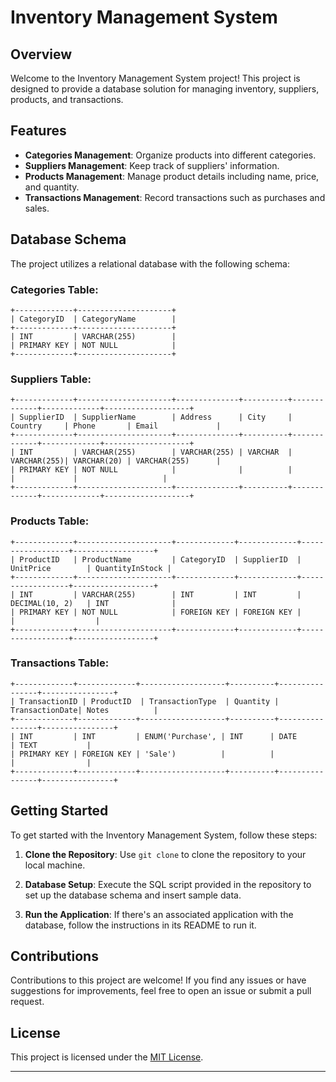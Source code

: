 # Inventory Management System

## Overview

Welcome to the Inventory Management System project! This project is designed to provide a database solution for managing inventory, suppliers, products, and transactions.

## Features

- **Categories Management**: Organize products into different categories.
- **Suppliers Management**: Keep track of suppliers' information.
- **Products Management**: Manage product details including name, price, and quantity.
- **Transactions Management**: Record transactions such as purchases and sales.

## Database Schema

The project utilizes a relational database with the following schema:

### Categories Table:

```
+-------------+---------------------+
| CategoryID  | CategoryName        |
+-------------+---------------------+
| INT         | VARCHAR(255)        |
| PRIMARY KEY | NOT NULL            |
+-------------+---------------------+
```

### Suppliers Table:

```
+-------------+---------------------+--------------+----------+-------------+-------------+-------------------+
| SupplierID  | SupplierName        | Address      | City     | Country     | Phone       | Email             |
+-------------+---------------------+--------------+----------+-------------+-------------+-------------------+
| INT         | VARCHAR(255)        | VARCHAR(255) | VARCHAR  | VARCHAR(255)| VARCHAR(20) | VARCHAR(255)      |
| PRIMARY KEY | NOT NULL            |              |          |             |             |                   |
+-------------+---------------------+--------------+----------+-------------+-------------+-------------------+
```

### Products Table:

```
+-------------+---------------------+-------------+-------------+------------------+------------------+
| ProductID   | ProductName         | CategoryID  | SupplierID  | UnitPrice        | QuantityInStock |
+-------------+---------------------+-------------+-------------+------------------+------------------+
| INT         | VARCHAR(255)        | INT         | INT         | DECIMAL(10, 2)   | INT              |
| PRIMARY KEY | NOT NULL            | FOREIGN KEY | FOREIGN KEY |                  |                  |
+-------------+---------------------+-------------+-------------+------------------+------------------+
```

### Transactions Table:

```
+-------------+-------------+-------------------+----------+----------------+----------------+
| TransactionID | ProductID  | TransactionType  | Quantity | TransactionDate| Notes          |
+-------------+-------------+-------------------+----------+----------------+----------------+
| INT         | INT         | ENUM('Purchase', | INT      | DATE           | TEXT           |
| PRIMARY KEY | FOREIGN KEY | 'Sale')          |          |                |                |
+-------------+-------------+-------------------+----------+----------------+----------------+
```

## Getting Started

To get started with the Inventory Management System, follow these steps:

1. **Clone the Repository**: Use `git clone` to clone the repository to your local machine.

2. **Database Setup**: Execute the SQL script provided in the repository to set up the database schema and insert sample data.

3. **Run the Application**: If there's an associated application with the database, follow the instructions in its README to run it.

## Contributions

Contributions to this project are welcome! If you find any issues or have suggestions for improvements, feel free to open an issue or submit a pull request.

## License

This project is licensed under the [MIT License](LICENSE).

---
